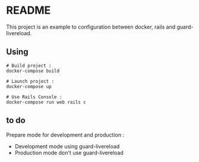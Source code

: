 # README

This project is an example to configuration between docker, rails and
guard-livereload.

## Using
```Linux
# Build project :
docker-compose build

# Launch project :
docker-compose up

# Use Rails Console :
docker-compose run web rails c
```

## to do
Prepare mode for development and production :
* Development mode using guard-livereload
* Production mode don't use guard-livereload
